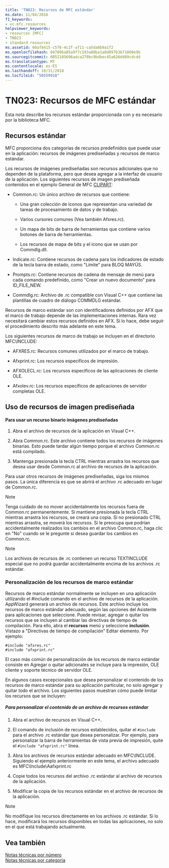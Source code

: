 ```yaml
---
title: 'TN023: Recursos de MFC estándar'
ms.date: 11/04/2016
f1_keywords:
- vc.mfc.resources
helpviewer_keywords:
- resources [MFC]
- TN023
- standard resources
ms.assetid: 60af8415-c576-4c2f-a711-ca5da0b9a1f2
ms.openlocfilehash: 04789ba85a9f7c193a88ba1a0d097b3671808e9b
ms.sourcegitcommit: 6052185696adca270bc9bdbec45a626dd89cdcdd
ms.translationtype: MT
ms.contentlocale: es-ES
ms.lasthandoff: 10/31/2018
ms.locfileid: "50559918"
---
```

# <a name="tn023-standard-mfc-resources"></a>TN023: Recursos de MFC estándar

Esta nota describe los recursos estándar proporcionada con y es necesario por la biblioteca MFC.

## <a name="standard-resources"></a>Recursos estándar

MFC proporciona dos categorías de recursos predefinidos que puede usar en la aplicación: recursos de imágenes prediseñadas y recursos de marco estándar.

Los recursos de imágenes prediseñadas son recursos adicionales que no dependen de la plataforma, pero que desea agregar a la interfaz de usuario de la aplicación. Los siguientes recursos de imagen prediseñada contenidos en el ejemplo General de MFC [CLIPART](../visual-cpp-samples.md):

- Common.rc: Un único archivo de recursos que contiene:

   - Una gran colección de iconos que representan una variedad de tareas de procesamiento de datos y de trabajo.

   - Varios cursores comunes (Vea también Afxres.rc).

   - Un mapa de bits de barra de herramientas que contiene varios botones de barra de herramientas.

   - Los recursos de mapa de bits y el icono que se usan por Commdlg.dll.

- Indicate.rc: Contiene recursos de cadena para los indicadores de estado de la tecla barra de estado, como "Límite" para BLOQ MAYÚS.

- Prompts.rc: Contiene recursos de cadena de mensaje de menú para cada comando predefinido, como "Crear un nuevo documento" para ID_FILE_NEW.

- Commdlg.rc: Archivo de .rc compatible con Visual C++ que contiene las plantillas de cuadro de diálogo COMMDLG estándar.

Recursos de marco estándar son con identificadores definidos por AFX que el marco de trabajo depende de las implementaciones internas. Rara vez necesitará cambiar estos recursos definidos en AFX. Si lo hace, debe seguir el procedimiento descrito más adelante en este tema.

Los siguientes recursos de marco de trabajo se incluyen en el directorio MFC\INCLUDE:

- AFXRES.rc: Recursos comunes utilizados por el marco de trabajo.

- Afxprint.rc: Los recursos específicos de impresión.

- AFXOLECL.rc: Los recursos específicos de las aplicaciones de cliente OLE.

- Afxolev.rc: Los recursos específicos de aplicaciones de servidor completas OLE.

## <a name="using-clip-art-resources"></a>Uso de recursos de imagen prediseñada

#### <a name="to-use-a-clip-art-binary-resource"></a>Para usar un recurso binario imágenes prediseñadas

1. Abra el archivo de recursos de la aplicación en Visual C++.

1. Abra Common.rc. Este archivo contiene todos los recursos de imágenes binarias. Esto puede tardar algún tiempo porque el archivo Common.rc está compilado.

1. Mantenga presionada la tecla CTRL mientras arrastra los recursos que desea usar desde Common.rc al archivo de recursos de la aplicación.

Para usar otros recursos de imágenes prediseñadas, siga los mismos pasos. La única diferencia es que se abrirá el archivo .rc adecuado en lugar de Common.rc.

> [!NOTE]
>  Tenga cuidado de no mover accidentalmente los recursos fuera de Common.rc permanentemente. Si mantiene presionada la tecla CTRL mientras arrastra los recursos, se creará una copia. Si no presionado CTRL mientras arrastra, se moverá los recursos. Si le preocupa que podrían accidentalmente realizados los cambios en el archivo Common.rc, haga clic en "No" cuando se le pregunte si desea guardar los cambios en Common.rc.

> [!NOTE]
>  Los archivos de recursos de .rc contienen un recurso TEXTINCLUDE especial que no podrá guardar accidentalmente encima de los archivos .rc estándar.

### <a name="customizing-standard-framework-resources"></a>Personalización de los recursos de marco estándar

Recursos de marco estándar normalmente se incluyen en una aplicación utilizando el #include comando en el archivo de recursos de la aplicación. AppWizard generará un archivo de recursos. Este archivo incluye los recursos de marco estándar adecuado, según las opciones del Asistente para aplicaciones que seleccione. Puede revisar, agregar o quitar los recursos que se incluyen al cambiar las directivas de tiempo de compilación. Para ello, abra el **recursos** menú y seleccione **inclusión**. Vistazo a "Directivas de tiempo de compilación" Editar elemento. Por ejemplo:

```
#include "afxres.rc"
#include "afxprint.rc"
```

El caso más común de personalización de los recursos de marco estándar consiste en Agregar o quitar adicionales se incluye para la impresión, OLE cliente y soporte técnico de servidor OLE.

En algunos casos excepcionales que desea personalizar el contenido de los recursos de marco estándar para su aplicación particular, no solo agregar y quitar todo el archivo. Los siguientes pasos muestran cómo puede limitar los recursos que se incluyen:

##### <a name="to-customize-the-contents-of-a-standard-resource-file"></a>Para personalizar el contenido de un archivo de recursos estándar

1. Abra el archivo de recursos en Visual C++.

1. El comando de inclusión de recursos establecidos, quitar el `#include` para el archivo .rc estándar que desea personalizar. Por ejemplo, para personalizar la barra de herramientas de vista previa de impresión, quite el `#include "afxprint.rc"` línea.

1. Abra los archivos de recursos estándar adecuado en MFC\INCLUDE. Siguiendo el ejemplo anteriormente en este tema, el archivo adecuado es MFC\Include\Aafxprint.rc

1. Copie todos los recursos del archivo .rc estándar al archivo de recursos de la aplicación.

1. Modificar la copia de los recursos estándar en el archivo de recursos de la aplicación.

> [!NOTE]
>  No modifique los recursos directamente en los archivos .rc estándar. Si lo hace, modificará los recursos disponibles en todas las aplicaciones, no solo en el que está trabajando actualmente.

## <a name="see-also"></a>Vea también

[Notas técnicas por número](../mfc/technical-notes-by-number.md)<br/>
[Notas técnicas por categoría](../mfc/technical-notes-by-category.md)

